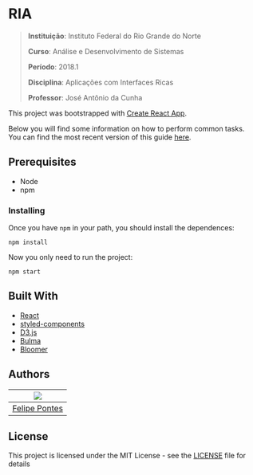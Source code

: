 # RIA

> **Instituição**: Instituto Federal do Rio Grande do Norte
> 
> **Curso**: Análise e Desenvolvimento de Sistemas
> 
> **Período**: 2018.1
> 
> **Disciplina**: Aplicações com Interfaces Ricas
> 
> **Professor**: José Antônio da Cunha

This project was bootstrapped with [Create React App](https://github.com/facebookincubator/create-react-app).
 
Below you will find some information on how to perform common tasks.<br>
You can find the most recent version of this guide [here](https://github.com/facebookincubator/create-react-app/blob/master/packages/react-scripts/template/README.md).

## Prerequisites

* Node
* npm

### Installing

Once you have `npm` in your path, you should install the dependences:

```
npm install
```

Now you only need to run the project:

```
npm start
```

## Built With

- [React](https://reactjs.org/)
- [styled-components](https://www.styled-components.com/)
- [D3.js](https://d3js.org/)
- [Bulma](https://bulma.io/)
- [Bloomer](https://bloomer.js.org)

## Authors

| ![](https://avatars0.githubusercontent.com/u/8146112?s=150) |
| ----- |
| [Felipe Pontes](https:///github.com/felipemfp) |

## License

This project is licensed under the MIT License - see the [LICENSE](LICENSE) file for details